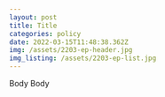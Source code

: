 ```yaml
---
layout: post
title: Title
categories: policy
date: 2022-03-15T11:48:38.362Z
img: /assets/2203-ep-header.jpg
img_listing: /assets/2203-ep-list.jpg
---
```

Body Body